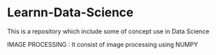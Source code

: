 # Learnn-Data-Science
This is a repository which include some of concept use in Data Science


IMAGE PROCESSING : It consist of image processing using NUMPY

